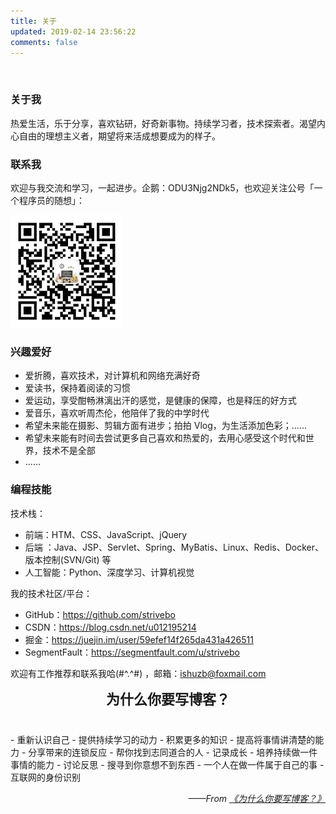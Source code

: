 ```yaml
---
title: 关于
updated: 2019-02-14 23:56:22
comments: false 
---
```


<br/>

<!--<div align="center" style="font-size:22px;font-weight: bold;margin: 0 0 40px 0;">
    <i class="fa fa-glide-g" style="font-size:22px;color:#FF8247;"></i> 关于我
</div>-->

### 关于我

热爱生活，乐于分享，喜欢钻研，好奇新事物。持续学习者，技术探索者。渴望内心自由的理想主义者，期望将来活成想要成为的样子。



### 联系我

欢迎与我交流和学习，一起进步。企鹅：ODU3Njg2NDk5，也欢迎关注公号「一个程序员的随想」： 

![](./img/wechat-180x180.jpg)

### 兴趣爱好

- 爱折腾，喜欢技术，对计算机和网络充满好奇
- 爱读书，保持着阅读的习惯
- 爱运动，享受酣畅淋漓出汗的感觉，是健康的保障，也是释压的好方式
- 爱音乐，喜欢听周杰伦，他陪伴了我的中学时代
- 希望未来能在摄影、剪辑方面有进步；拍拍 Vlog，为生活添加色彩；......
- 希望未来能有时间去尝试更多自己喜欢和热爱的，去用心感受这个时代和世界，技术不是全部
- ......



### 编程技能


技术栈：

- 前端：HTM、CSS、JavaScript、jQuery
- 后端 ：Java、JSP、Servlet、Spring、MyBatis、Linux、Redis、Docker、版本控制(SVN/Git) 等
- 人工智能：Python、深度学习、计算机视觉

我的技术社区/平台：

- GitHub：<https://github.com/strivebo>
- CSDN：<https://blog.csdn.net/u012195214>
- 掘金：<https://juejin.im/user/59efef14f265da431a426511>
- SegmentFault：<https://segmentfault.com/u/strivebo>

欢迎有工作推荐和联系我哈(#^.^#) ，邮箱：<ishuzb@foxmail.com>




<div align="center" style="font-size:22px;font-weight: bold;margin: 0 0 40px 0;">
    <i class="fa fa-pied-piper" style="font-size:22px;color:#FF8247;"></i> 为什么你要写博客？
</div>
- 重新认识自己
- 提供持续学习的动力
- 积累更多的知识
- 提高将事情讲清楚的能力
- 分享带来的连锁反应
- 帮你找到志同道合的人
- 记录成长
- 培养持续做一件事情的能力
- 讨论反思
- 搜寻到你意想不到东西
- 一个人在做一件属于自己的事
- 互联网的身份识别

<p align="right"><i>——From <a href="https://zhuanlan.zhihu.com/p/19743861?columnSlug=cnfeat">《为什么你要写博客？》</a></i></p>



